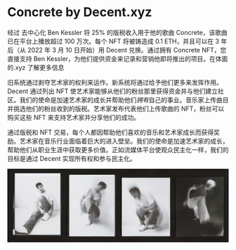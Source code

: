 # Concrete by Decent.xyz

经过
去中心化
Ben Kessler 将 25% 的版税收入用于他的歌曲 Concrete，该歌曲已在平台上播放超过 100 万次。每个 NFT 将被铸造成 0.1 ETH，并且可以在 3 年后（从 2022 年 3 月 10 日开始）用 Decent 兑换。通过拥有 Concrete NFT，您直接支持 Ben Kessler，为他们提供资金来记录和营销他即将推出的项目。在体面的.xyz 了解更多信息

旧系统通过剥夺艺术家的权利来运作。新系统将通过给予他们更多来发挥作用。Decent 通过列出 NFT 使艺术家能够从他们的粉丝那里获得资金并与他们建立社区。我们的使命是加速艺术家的成长并帮助他们*拥有*自己的事业。音乐家上传曲目并挑选他们的粉丝收到的版税。艺术家发布代表他们上传歌曲的 NFT，粉丝可以购买这些 NFT 来支持艺术家并分享他们的成功。

通过版税和 NFT 交易，每个人都因帮助他们喜欢的音乐和艺术家成长而获得奖励。艺术家在音乐行业面临着巨大的进入壁垒。我们的使命是加速艺术家的成长，帮助他们从职业生涯中获取更多价值。正如流媒体平台使观众民主化一样，我们的目标是通过 Decent 实现所有权和参与民主化。

![unnamed](unnamed.jpg)
